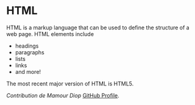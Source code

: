 # HTML

HTML is a markup language that can be used to define the structure of a web page. HTML elements include

* headings
* paragraphs
* lists
* links
* and more!

The most recent major version of HTML is HTML5.

_Contribution de Mamour Diop_
[GitHub Profile](https://github.com/mdev98).